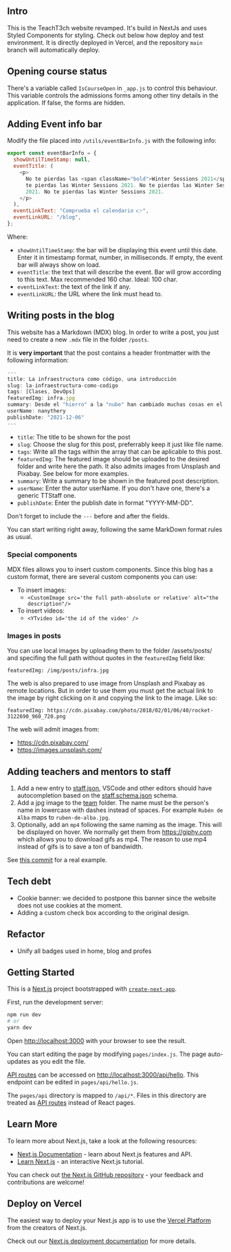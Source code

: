 ## Intro

This is the TeachT3ch website revamped. It's build in NextJs and uses Styled Components for styling. Check out below how deploy and test environment. It is directly deployed in Vercel, and the repository `main` branch will automatically deploy.

## Opening course status

There's a variable called `IsCourseOpen` in `_app.js` to control this behaviour. This variable controls the admissions forms among other tiny details in the application. If false, the forms are hidden.

## Adding Event info bar

Modify the file placed into `/utils/eventBarInfo.js` with the following info:

```js
export const eventBarInfo = {
  showUntilTimeStamp: null,
  eventTitle: (
    <p>
      No te pierdas las <span className="bold">Winter Sessions 2021</span>. No
      te pierdas las Winter Sessions 2021. No te pierdas las Winter Sessions
      2021. No te pierdas las Winter Sessions 2021.
    </p>
  ),
  eventLinkText: "Comprueba el calendario 👉",
  eventLinkURL: "/blog",
};
```

Where:

- `showUntilTimeStamp`: the bar will be displaying this event until this date. Enter it in timestamp format, number, in milliseconds. If empty, the event bar will always show on load.
- `eventTitle`: the text that will describe the event. Bar will grow according to this text. Max recommended 160 char. Ideal: 100 char.
- `eventLinkText`: the text of the link if any.
- `eventLinkURL`: the URL where the link must head to.

## Writing posts in the blog

This website has a Markdown (MDX) blog. In order to write a post, you just need to create a new `.mdx` file in the folder `/posts`.

It is **very important** that the post contains a header frontmatter with the following information:

```js
---
title: La infraestructura como código, una introducción
slug: la-infraestructura-como-codigo
tags: [Clases, DevOps]
featuredImg: infra.jpg
summary: Desde el "hierro" a la "nube" han cambiado muchas cosas en el mundo de la Infraestructura y el Devops. En las últimas Winter Sessions, el profe Nacho nos ha contado cómo ha sido esta evolución y cómo se hace actualmente.
userName: nanythery
publishDate: "2021-12-06"
---

```

- `title`: The title to be shown for the post
- `slug`: Choose the slug for this post, preferrably keep it just like file name.
- `tags`: Write all the tags within the array that can be aplicable to this post.
- `featuredImg`: The featured image should be uploaded to the desired folder and write here the path. It also admits images from Unsplash and Pixabay. See below for more examples.
- `summary`: Write a summary to be shown in the featured post description.
- `userName`: Enter the autor userName. If you don't have one, there's a generic TTStaff one.
- `publishDate`: Enter the publish date in format "YYYY-MM-DD".

Don't forget to include the `---` before and after the fields.

You can start writing right away, following the same MarkDown format rules as usual.

### Special components

MDX files allows you to insert custom components. Since this blog has a custom format, there are several custom components you can use:

- To insert images:
  - `<CustomImage src='the full path-absolute or relative' alt="the description"/>`
- To insert videos:
  - `<YTvideo id='the id of the video' />`

### Images in posts

You can use local images by uploading them to the folder /assets/posts/ and specifing the full path without quotes in the `featuredImg` field like:

`featuredImg: /img/posts/infra.jpg`

The web is also prepared to use image from Unsplash and Pixabay as remote locations. But in order to use them you must get the actual link to the image by right clicking on it and copying the link to the image. Like so:

`featuredImg: https://cdn.pixabay.com/photo/2018/02/01/06/40/rocket-3122690_960_720.png`

The web will admit images from:

- https://cdn.pixabay.com/
- https://images.unsplash.com/

## Adding teachers and mentors to staff

1. Add a new entry to [staff.json](utils/staff.json), VSCode and other editors should have autocompletion based on the [staff.schema.json](utils/staff.schema.json) schema.
2. Add a jpg image to the [team](public/img/team) folder. The name must be the person's name in lowercase with dashes instead of spaces. For example `Rubén de Alba` maps to `ruben-de-alba.jpg`.
3. Optionally, add an `mp4` following the same naming as the image. This will be displayed on hover. We normally get them from https://giphy.com which allows you to download gifs as mp4. The reason to use mp4 instead of gifs is to save a ton of bandwidth.

See [this commit](https://github.com/NanyThery/tt-web-react/commit/9b6b35b6245ed7e66c3fd78622836956605217f5) for a real example.



## Tech debt

- Cookie banner: we decided to postpone this banner since the website does not use cookies at the moment.
- Adding a custom check box according to the original design.

## Refactor

- Unify all badges used in home, blog and profes

## Getting Started

This is a [Next.js](https://nextjs.org/) project bootstrapped with [`create-next-app`](https://github.com/vercel/next.js/tree/canary/packages/create-next-app).

First, run the development server:

```bash
npm run dev
# or
yarn dev
```

Open [http://localhost:3000](http://localhost:3000) with your browser to see the result.

You can start editing the page by modifying `pages/index.js`. The page auto-updates as you edit the file.

[API routes](https://nextjs.org/docs/api-routes/introduction) can be accessed on [http://localhost:3000/api/hello](http://localhost:3000/api/hello). This endpoint can be edited in `pages/api/hello.js`.

The `pages/api` directory is mapped to `/api/*`. Files in this directory are treated as [API routes](https://nextjs.org/docs/api-routes/introduction) instead of React pages.

## Learn More

To learn more about Next.js, take a look at the following resources:

- [Next.js Documentation](https://nextjs.org/docs) - learn about Next.js features and API.
- [Learn Next.js](https://nextjs.org/learn) - an interactive Next.js tutorial.

You can check out [the Next.js GitHub repository](https://github.com/vercel/next.js/) - your feedback and contributions are welcome!

## Deploy on Vercel

The easiest way to deploy your Next.js app is to use the [Vercel Platform](https://vercel.com/new?utm_medium=default-template&filter=next.js&utm_source=create-next-app&utm_campaign=create-next-app-readme) from the creators of Next.js.

Check out our [Next.js deployment documentation](https://nextjs.org/docs/deployment) for more details.
